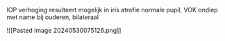 IOP verhoging resulteert mogelijk in iris atrofie
normale pupil, VOK ondiep
met name bij ouderen, bilateraal

![[Pasted image 20240530075126.png]]
